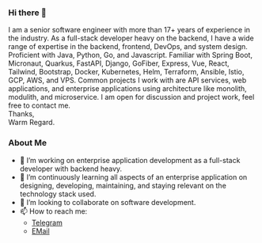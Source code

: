 ### Hi there 👋
I am a senior software engineer with more than 17+ years of experience in the industry. As a full-stack developer heavy on the backend, I have a wide range of expertise in the backend, frontend, DevOps, and system design. Proficient with Java, Python, Go, and Javascript. Familiar with Spring Boot, Micronaut, Quarkus, FastAPI, Django, GoFiber, Express, Vue, React, Tailwind, Bootstrap, Docker, Kubernetes, Helm, Terraform, Ansible, Istio, GCP, AWS, and VPS. Common projects I work with are API services, web applications, and enterprise applications using architecture like monolith, modulith, and microservice. I am open for discussion and project work, feel free to contact me.  
Thanks,  
Warm Regard.  

### About Me
- 🔭 I’m working on enterprise application development as a full-stack developer with backend heavy.
- 🌱 I’m continuously learning all aspects of an enterprise application on designing, developing, maintaining, and staying relevant on the technology stack used.
- 👯 I’m looking to collaborate on software development.
- 📫 How to reach me:
  * [Telegram](https://t.me/einsteinjava)
  * [EMail](mailto:einstein.java@gmail.com)

<!--
**einsteinjava/einsteinjava** is a ✨ _special_ ✨ repository because its `README.md` (this file) appears on your GitHub profile.

Here are some ideas to get you started:

- 🔭 I’m currently working on ...
- 🌱 I’m currently learning ...
- 👯 I’m looking to collaborate on ...
- 🤔 I’m looking for help with ...
- 💬 Ask me about ...
- 📫 How to reach me: ...
- 😄 Pronouns: ...
- ⚡ Fun fact: ...
-->
